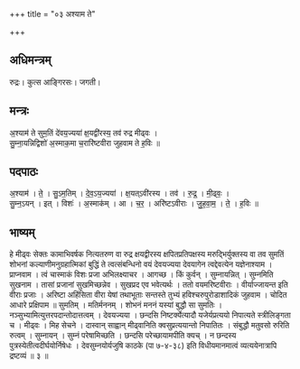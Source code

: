 +++
title = "०३ अश्याम ते"

+++
## अधिमन्त्रम्
रुद्रः। कुत्स आङ्गिरसः। जगती।

## मन्त्रः
अ॒श्याम॑ ते सुम॒तिं दे॑वय॒ज्यया॑ क्ष॒यद्वी॑रस्य॒ तव॑ रुद्र मीढ्वः ।  
सु॒म्ना॒यन्निद्विशो॑ अ॒स्माक॒मा च॒रारि॑ष्टवीरा जुहवाम ते ह॒विः ॥

## पदपाठः
अ॒श्याम॑ । ते॒ । सु॒ऽम॒तिम् । दे॒व॒ऽय॒ज्यया॑ । क्ष॒यत्ऽवी॑रस्य । तव॑ । रु॒द्र॒ । मी॒ढ्वः॒ ।  
सु॒म्न॒ऽयन् । इत् । विशः॑ । अ॒स्माक॑म् । आ । च॒र॒ । अरि॑ष्टऽवीराः । जु॒ह॒वा॒म॒ । ते॒ । ह॒विः ॥

## भाष्यम्
हे मीढ्वः सेक्तः कामाभिवर्षक नित्यतरुण वा रुद्र क्षयद्वीरस्य क्षपितप्रतिपक्षस्य मरुद्भिर्युक्तस्य वा तव सुमतिं शोभनां कल्याणीमनुग्रहात्मिकां बुद्धिं ते त्वत्संबन्धिनो वयं देवयज्यया देवयागेन त्वद्देवत्येन यज्ञेनाश्याम । प्राप्नवाम । त्वं चास्माकं विशः प्रजा अभिलक्ष्याचर । आगच्छ । किं कुर्वन् । सुम्नायन्नित् । सुम्नमिति सुखनाम । तासां प्रजानां सुखमिच्छन्नेव । सुखप्रद एव भवेत्यर्थः । ततो वयमरिष्टवीराः । वीर्याज्जायन्त इति वीराः प्रजाः । अरिष्टा अहिंसिता वीरा येषां तथाभूताः सन्तस्ते तुभ्यं हविश्चरुपुरोडाशादिकं जुहवाम । चोदित आधारे प्रक्षिपाम ॥ सुमतिम् । मतिर्मननम् । शोभनं मननं यस्यां बुद्धौ सा सुमतिः । नञ्सुभ्यामित्युत्तरपदान्तोदात्तत्वम् । देवयज्यया । छन्दसि निष्टर्क्येत्यादौ यजेर्यप्रत्ययो निपात्यते स्त्रीलिङ्गता च । मीढ्वः । मिह सेचने । दास्वान् साह्वान् मीढ्वानिति क्वसुप्रत्ययान्तो निपातितः । संबुद्धौ मतुवसो रुरिति रुत्वम् । सुम्नायन् । सुम्नं परेषामिच्छति । छन्दसि परेच्छायामपीति क्यच् । न छन्दस्य पुत्रस्येतीत्वदीर्घयोर्निषेधः । देवसुम्नयोर्यजुषि काठके (पा ७-४-३८) इति विधीयमानमात्वं व्यत्ययेनात्रापि द्रष्टव्यं ॥ ३ ॥